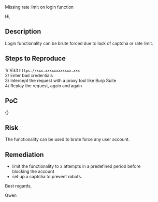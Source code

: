 Missing rate limit on login function


Hi,


## Description

Login functionality can be brute forced  due to lack of captcha or rate limit.


## Steps to Reproduce

1/ Visit `https://xxx.xxxxxxxxxxxx.xxx`  
2/ Enter bad credentials  
3/ Intercept the request with a proxy tool like Burp Suite  
4/ Replay the request, again and again  


## PoC

{}


## Risk

The functionality can be used to brute force any user account.


## Remediation

- limit the functionality to x attempts in a predefined period before blocking the account
- set up a captcha to prevent robots.




Best regards,

Gwen
